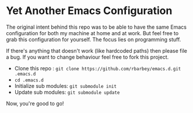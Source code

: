 Yet Another Emacs Configuration
===============================

The original intent behind this repo was to be able to have the same Emacs configuration for both my machine at home and at work. But feel free to grab this configuration for yourself. The focus lies on programming stuff.

If there's anything that doesn't work (like hardcoded paths) then please file a bug. If you want to change behaviour feel free to fork this project.

* Clone this repo : `git clone https://github.com/rbarbey/emacs.d.git .emacs.d`
* `cd .emacs.d`
* Initialize sub modules: `git submodule init`
* Update sub modules: `git submodule update`

Now, you're good to go!

